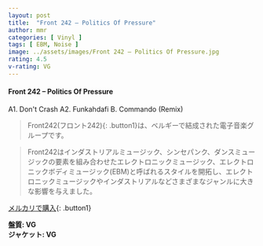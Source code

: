 ```yaml
---
layout: post
title:  "Front 242 – Politics Of Pressure"
author: mmr
categories: [ Vinyl ]
tags: [ EBM, Noise ]
image: ../assets/images/Front 242 – Politics Of Pressure.jpg
rating: 4.5
v-rating: VG
---
```


#### Front 242 – Politics Of Pressure

A1. Don't Crash
A2. Funkahdafi
B. Commando (Remix)

> Front242(フロント242){: .button1}は、ベルギーで結成された電子音楽グループです。

> Front242はインダストリアルミュージック、シンセパンク、ダンスミュージックの要素を組み合わせたエレクトロニックミュージック、エレクトロニックボディミュージック(EBM)と呼ばれるスタイルを開拓し、エレクトロニックミュージックやインダストリアルなどさまざまなジャンルに大きな影響を与えました。

[メルカリで購入](https://jp.mercari.com/item/m15772512003){: .button1}

<div class="mt-4 mb-4 d-flex align-items-center">
<strong class="mr-1">盤質: VG</strong>
</div>
<div class="mt-4 mb-4 d-flex align-items-center">
<strong class="mr-1">ジャケット: VG</strong>
</div>
